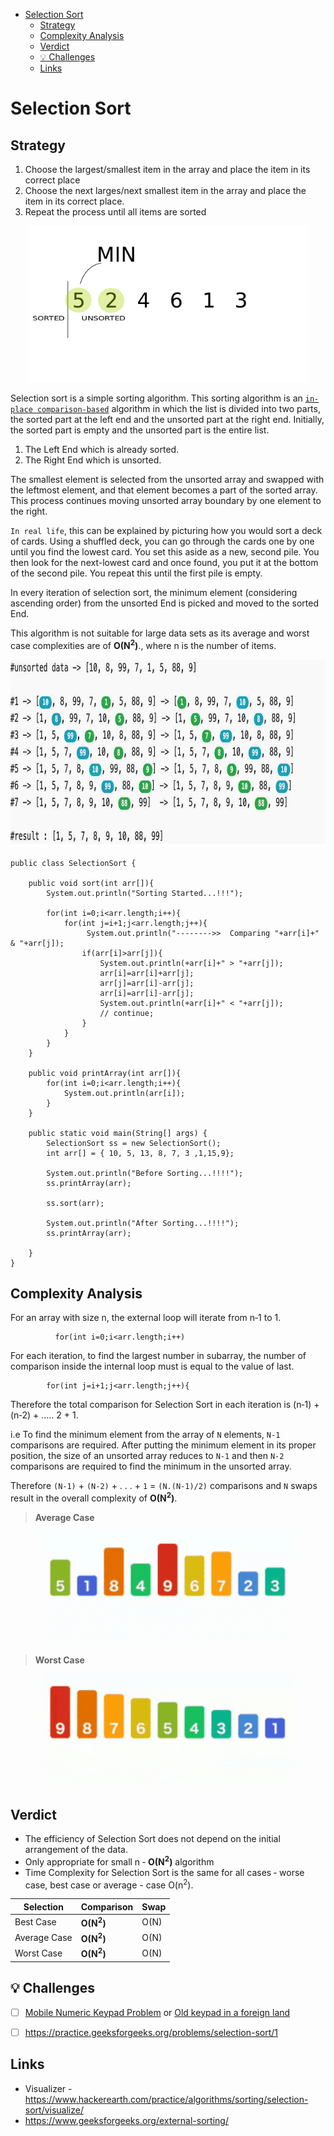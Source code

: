 - [Selection Sort](#selection-sort)
  - [Strategy](#strategy)
  - [Complexity Analysis](#complexity-analysis)
  - [Verdict](#verdict)
  - [:bulb: Challenges](#bulb-challenges)
  - [Links](#links)

# Selection Sort

## Strategy

1. Choose the largest/smallest item in the array and place the item in its correct place
2. Choose the next larges/next smallest item in the array and place the item in its correct place.
3. Repeat the process until all items are sorted

<p align="center">
  <img width="450" height="250" src="../../../PlayGround/ResourcesFiles/Algorithms&DataStructures/sorting/selectionSort_.gif" alt="Algorithm_solutions">
</p>

Selection sort is a simple sorting algorithm. This sorting algorithm is an [`in-place comparison-based`](/PlayGround/Playground.md#swap-in-place-numbers) algorithm in which the list is divided into two parts, the sorted part at the left end and the unsorted part at the right end. Initially, the sorted part is empty and the unsorted part is the entire list.

1. The Left End which is already sorted.
2. The Right End which is unsorted.

The smallest element is selected from the unsorted array and swapped with the leftmost element, and that element becomes a part of the sorted array. This process continues moving unsorted array boundary by one element to the right.

`In real life`, this can be explained by picturing how you would sort a deck of cards. Using a shuffled deck, you can go through the cards one by one until you find the lowest card. You set this aside as a new, second pile. You then look for the next-lowest card and once found, you put it at the bottom of the second pile. You repeat this until the first pile is empty.

In every iteration of selection sort, the minimum element (considering ascending order) from the unsorted End is picked and moved to the sorted End.

This algorithm is not suitable for large data sets as its average and worst case complexities are of **O(N<sup>2</sup>)**., where n is the number of items.

<p align="center">
  <img width="600" height="300" src="../../../PlayGround/ResourcesFiles/Algorithms&DataStructures/sorting/SelectionSort_.jpg" alt="Algorithm_solutions">
</p>

```
public class SelectionSort {

    public void sort(int arr[]){
        System.out.println("Sorting Started...!!!");

        for(int i=0;i<arr.length;i++){
            for(int j=i+1;j<arr.length;j++){
                 System.out.println("-------->>  Comparing "+arr[i]+" & "+arr[j]);
                if(arr[i]>arr[j]){
                    System.out.println(+arr[i]+" > "+arr[j]);
                    arr[i]=arr[i]+arr[j];
                    arr[j]=arr[i]-arr[j];
                    arr[i]=arr[i]-arr[j];
                    System.out.println(+arr[i]+" < "+arr[j]);
                    // continue;
                }
            }
        }
    }

    public void printArray(int arr[]){
        for(int i=0;i<arr.length;i++){
            System.out.println(arr[i]);
        }
    }

    public static void main(String[] args) {
        SelectionSort ss = new SelectionSort();
        int arr[] = { 10, 5, 13, 8, 7, 3 ,1,15,9};

        System.out.println("Before Sorting...!!!!");
        ss.printArray(arr);

        ss.sort(arr);

        System.out.println("After Sorting...!!!!");
        ss.printArray(arr);

    }
}
```

## Complexity Analysis

For an array with size n, the external loop will iterate from n‐1 to 1.

```
          for(int i=0;i<arr.length;i++)
```

For each iteration, to find the largest number in subarray, the number of comparison inside the internal loop must is equal to the value of last.

```
        for(int j=i+1;j<arr.length;j++){
```

Therefore the total comparison for Selection Sort in each iteration is (n‐1) + (n‐2) + ….. 2 + 1.

i.e To find the minimum element from the array of `N` elements, `N-1` comparisons are required. After putting the minimum element in its proper position, the size of an unsorted array reduces to `N-1` and then `N-2` comparisons are required to find the minimum in the unsorted array.

Therefore `(N-1)` + `(N-2)` + . . . + `1` = `(N.(N-1)/2)` comparisons and `N` swaps result in the overall complexity of **O(N<sup>2</sup>)**.

> **Average Case**

<p align="center">
  <img width="400" height="180" src="../../../PlayGround/ResourcesFiles/Algorithms&DataStructures/sorting/SelectionSort_Avg_case_.gif" alt="Selection Sort Average Case">
</p>

> **Worst Case**

<p align="center">
  <img width="400" height="180" src="../../../PlayGround/ResourcesFiles/Algorithms&DataStructures/sorting/SelectionSort_worst_case_.gif" alt="Selection Sort Worst Case">
</p>

## Verdict

- The efficiency of Selection Sort does not depend on the initial arrangement of the data.
- Only appropriate for small n ‐ **O(N<sup>2</sup>)** algorithm
- Time Complexity for Selection Sort is the same for all cases ‐ worse case, best case or average - case O(n<sup>2</sup>).

| Selection    | Comparison           | Swap |
| ------------ | -------------------- | ---- |
| Best Case    | **O(N<sup>2</sup>)** | O(N) |
| Average Case | **O(N<sup>2</sup>)** | O(N) |
| Worst Case   | **O(N<sup>2</sup>)** | O(N) |

## :bulb: Challenges

- [ ] [Mobile Numeric Keypad Problem](https://www.geeksforgeeks.org/mobile-numeric-keypad-problem/) or [Old keypad in a foreign land](https://www.hackerearth.com/practice/algorithms/sorting/selection-sort/practice-problems/algorithm/old-keypad-in-a-foreign-land-24/)

- [ ] https://practice.geeksforgeeks.org/problems/selection-sort/1

## Links

- Visualizer - https://www.hackerearth.com/practice/algorithms/sorting/selection-sort/visualize/
- https://www.geeksforgeeks.org/external-sorting/
